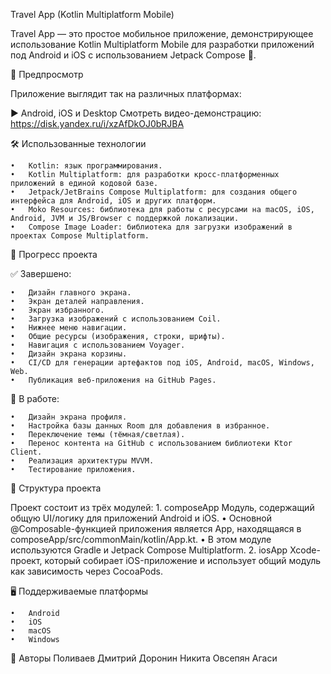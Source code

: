Travel App (Kotlin Multiplatform Mobile)

Travel App — это простое мобильное приложение, демонстрирующее использование Kotlin Multiplatform Mobile для разработки приложений под Android и iOS с использованием Jetpack Compose 🚀.

📱 Предпросмотр

Приложение выглядит так на различных платформах:

▶️ Android, iOS и Desktop
Смотреть видео-демонстрацию: https://disk.yandex.ru/i/xzAfDkOJ0bRJBA

🛠️ Использованные технологии

	•	Kotlin: язык программирования.
	•	Kotlin Multiplatform: для разработки кросс-платформенных приложений в единой кодовой базе.
	•	Jetpack/JetBrains Compose Multiplatform: для создания общего интерфейса для Android, iOS и других платформ.
	•	Moko Resources: библиотека для работы с ресурсами на macOS, iOS, Android, JVM и JS/Browser с поддержкой локализации.
	•	Compose Image Loader: библиотека для загрузки изображений в проектах Compose Multiplatform.

🚀 Прогресс проекта

✅ Завершено:

	•	Дизайн главного экрана.
	•	Экран деталей направления.
	•	Экран избранного.
	•	Загрузка изображений с использованием Coil.
	•	Нижнее меню навигации.
	•	Общие ресурсы (изображения, строки, шрифты).
	•	Навигация с использованием Voyager.
	•	Дизайн экрана корзины.
	•	CI/CD для генерации артефактов под iOS, Android, macOS, Windows, Web.
	•	Публикация веб-приложения на GitHub Pages.

🚧 В работе:

	•	Дизайн экрана профиля.
	•	Настройка базы данных Room для добавления в избранное.
	•	Переключение темы (тёмная/светлая).
	•	Перенос контента на GitHub с использованием библиотеки Ktor Client.
	•	Реализация архитектуры MVVM.
	•	Тестирование приложения.

📂 Структура проекта

Проект состоит из трёх модулей:
	1.	composeApp
Модуль, содержащий общую UI/логику для приложений Android и iOS.
	•	Основной @Composable-функцией приложения является App, находящаяся в composeApp/src/commonMain/kotlin/App.kt.
	•	В этом модуле используются Gradle и Jetpack Compose Multiplatform.
	2.	iosApp
Xcode-проект, который собирает iOS-приложение и использует общий модуль как зависимость через CocoaPods.


🖥️ Поддерживаемые платформы

	•	Android
	•	iOS
	•	macOS
	•	Windows

📜 Авторы
  Поливаев Дмитрий
  Доронин Никита
  Овсепян Агаси
